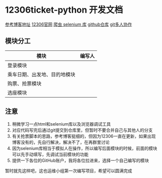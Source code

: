 # 12306ticket-python 开发文档

[参考博客地址](https://blog.csdn.net/weixin_43784564/article/details/120436102)
[12306官网](https://www.12306.cn/index/)
[爬虫 selenium 库](https://www.runoob.com/python3/python-selenium.html)
[github仓库](https://github.com/float-life-of-dream/12306-ticket-python)
[git多人协作](https://blog.csdn.net/whc18858/article/details/133209975)


## 模块分工

| 模块     | 编写人 |
| -------- | ------ |
| 登录模块|        |
|乘车日期、出发地、目的地模块| |
|购票、抢票模块| |
|选座模块| |

## 注意
1. 稍微学习一点html和selenium库以及浏览器调试工具
2. 对应代码写完后通过git提交到仓库里，但暂时不要合并自己与其他人的分支
3. 有关抢票脚本的思路，参考博客挺细的，但因为12306一直在更新，如果出现博客没有的，先自行解决，解决不了，在再群里讨论 
4. 因为selenium库相当于模拟人在操作，所以编写后面模块的时候，前面的模块可以先手动填写，先调试当前模块的功能
5. 提供一下各位的GitHub账户，我将各位拉进来，选择一个自己编写的模块

暂时就先这样吧，这也运维小组第一次编写项目，希望可以圆满完成
